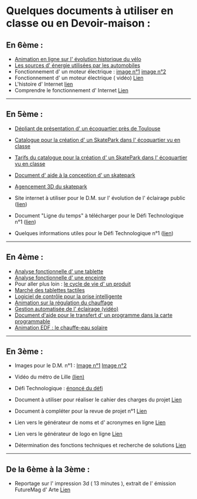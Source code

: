 # Quelques documents à utiliser en classe ou en Devoir-maison :

## En 6ème :

* [Animation en ligne sur l' évolution historique du vélo](images/evolution_velo.swf)
* [ Les sources d' énergie utilisées par les automobiles ](docs6/index.html)
* Fonctionnement d' un moteur électrique : [image n°1](images/moteur-elec-6.gif) [image n°2](moteur-electrique.gif)
* Fonctionnement d' un moteur électrique ( vidéo) [Lien](images/moteur-elec.mp4)
* L'histoire d' Internet [lien](images/histoire-internet.swf)
* Comprendre le fonctionnement d' Internet [Lien](http://carrefour-numerique.cite-sciences.fr/ressources/flash/anims/internet/cyberbase07_home.html)

----------------
## En 5ème :

* [Dépliant de présentation d' un écoquartier près de Toulouse](http://www.mairie-balma.fr/upload/Le_guide_ecoquartier_vidailhan.pdf)
* [Catalogue pour la création d' un SkatePark dans l' écoquartier vu en classe](images/catalogue.pdf)
* [Tarifs du catalogue pour la création d' un SkatePark dans l' écoquartier vu en classe](images/tarifs.pdf)
* [Document d' aide à la conception d' un skatepark](images/Aide-skateparc.pdf)
* [Agencement 3D du skatepark](images/skatepark.skp)

* Site internet à utiliser pour le D.M. sur l' évolution de l' éclairage public ([lien](http://phozagora.free.fr/?surfpage=Historique))

* Document "Ligne du temps" à télécharger pour le Défi Technologique n°1 ([lien](images/ligne-du-temps.xmind))
* Quelques informations utiles pour le Défi Technologique n°1 ([lien](images/quelques-infos.pdf))

----------------
## En 4ème :

* [Analyse fonctionnelle d' une tablette](images/aftablette/)
* [Analyse fonctionnelle d' une enceinte](images/docs4/enceinte.exe)
* Pour aller plus loin : [le cycle de vie d' un produit](https://www.youtube.com/watch?v=XNL--RhmIHM)
* [Marché des tablettes tactiles](images/docs4/gfk/)
* [Logiciel de contrôle pour la prise intelligente](images/AwoxSmartControl.apk)
* [Animation sur la régulation du chauffage](images/chauffage.swf)
* [Gestion automatisée de l' éclairage (vidéo)](images/eclairageauto.mp4)
* [Document d'aide pour le transfert d' un programme dans la carte programmable](images/aidembot.pdf)
* [Animation EDF : le chauffe-eau solaire](images/ces.swf)


----------------
## En 3ème :
* Images pour le D.M. n°1 :
[Image n°1](http://s4.e-monsite.com/2011/04/02/08/resize_550_550//pollution-lumineuse-europe2.jpg)
[Image n°2](http://img.bfmtv.com/i/0/0/bba/32b3adb95c19483a3673dd941fa88.jpg)

* Vidéo du métro de Lille [(lien)](images/metro.mp4)

* Défi Technologique : [énoncé du défi](images/doc-ressource.pdf)
* Document à utiliser pour réaliser le cahier des charges du projet [Lien](images/cdcf-robot.xmind)

* Document à compléter pour la revue de projet n°1 [Lien](images/revue-projet.odt)
* Lien vers le générateur de noms et d' acronymes en ligne [Lien](http://acronymcreator.net/ace.py)
* Lien vers le générateur de logo en ligne [Lien](https://logomakr.com/)
* Détermination des fonctions techniques et recherche de solutions [Lien](images/fonctions-techniques-solutions-vide.xmind)


----------------
## De la 6ème à la 3ème :

* Reportage sur l' impression 3d ( 13 minutes ), extrait de l' émission FutureMag d' Arte [Lien](https://www.youtube.com/watch?v=AWzjTxuhImQ)
